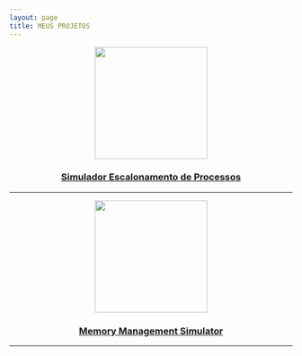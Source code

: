 ```yaml
---
layout: page
title: MEUS PROJETOS
---
```



<center>
<p>
  <a href="https://github.com/pedro-pauletti/Simulador-Escalonamento-de-Processos" title="Simulador-Escalonamento-de-Processos">
    <img src="https://user-images.githubusercontent.com/57163905/121193138-f4c75400-c843-11eb-817e-74171ca62aec.png" width="200px" />
    <h3> Simulador Escalonamento de Processos </h3>
  </a>
</p>
</center>

---

<center>
<p>
  <a href="https://github.com/pedro-pauletti/Memory-Management-Simulator" title="Memory-Management-Simulator">
    <img src="https://user-images.githubusercontent.com/57163905/121193393-2e985a80-c844-11eb-8855-c2755fea1c22.png" width="200px" />
    <h3>Memory Management Simulator</h3>
  </a>
</p>
</center>

---


